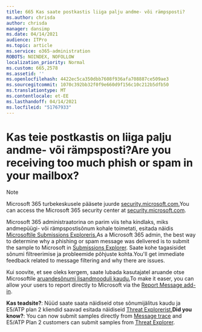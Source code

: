 ```yaml
---
title: 665 Kas saate postkastis liiga palju andme- või rämpsposti?
ms.author: chrisda
author: chrisda
manager: dansimp
ms.date: 04/14/2021
audience: ITPro
ms.topic: article
ms.service: o365-administration
ROBOTS: NOINDEX, NOFOLLOW
localization_priority: Normal
ms.custom: 665,2578
ms.assetid: ''
ms.openlocfilehash: 4422ec5ca350dbb7608f936afa708887ce509ae3
ms.sourcegitcommit: 1070c392bb32f0f9e660d9f156c10c212b5dfb50
ms.translationtype: MT
ms.contentlocale: et-EE
ms.lasthandoff: 04/14/2021
ms.locfileid: "51767933"
---
```

# <a name="are-you-receiving-too-much-phish-or-spam-in-your-mailbox"></a><span data-ttu-id="86948-102">Kas teie postkastis on liiga palju andme- või rämpsposti?</span><span class="sxs-lookup"><span data-stu-id="86948-102">Are you receiving too much phish or spam in your mailbox?</span></span>

> [!NOTE]
> <span data-ttu-id="86948-103">Microsoft 365 turbekeskusele pääsete juurde [security.microsoft.com.](https://security.microsoft.com)</span><span class="sxs-lookup"><span data-stu-id="86948-103">You can access the Microsoft 365 security center at [security.microsoft.com](https://security.microsoft.com).</span></span>

<span data-ttu-id="86948-104">Microsoft 365 administraatorina on parim viis teha kindlaks, miks andmepüügi- või rämpspostisõnum kohale toimetati, esitada näidis [Microsoftile Submissions Exploreris.](https://security.microsoft.com/reportsubmission)</span><span class="sxs-lookup"><span data-stu-id="86948-104">As a Microsoft 365 admin, the best way to determine why a phishing or spam message was delivered is to submit the sample to Microsoft in [Submissions Explorer](https://security.microsoft.com/reportsubmission).</span></span> <span data-ttu-id="86948-105">Saate kohe tagasisidet sõnumi filtreerimise ja probleemide põhjuste kohta.</span><span class="sxs-lookup"><span data-stu-id="86948-105">You'll get immediate feedback related to message filtering and why there are issues.</span></span>

<span data-ttu-id="86948-106">Kui soovite, et see oleks kergem, saate lubada kasutajatel aruande otse Microsoftile [aruandesõnumi lisandmooduli kaudu.](https://appsource.microsoft.com/product/office/WA104381180?src=office&tab=Overview)</span><span class="sxs-lookup"><span data-stu-id="86948-106">To make it easer, you can allow your users to report directly to Microsoft via the [Report Message add-in](https://appsource.microsoft.com/product/office/WA104381180?src=office&tab=Overview).</span></span>

<span data-ttu-id="86948-107">**Kas teadsite?**: Nüüd saate [](https://security.microsoft.com/messagetrace) saata näidiseid otse sõnumijälitus kaudu ja E5/ATP plan 2 kliendid saavad esitada näidiseid [Threat Explorerist.](https://docs.microsoft.com/microsoft-365/security/office-365-security/threat-explorer)</span><span class="sxs-lookup"><span data-stu-id="86948-107">**Did you know?**: You can now submit samples directly from [Message trace](https://security.microsoft.com/messagetrace) and E5/ATP Plan 2 customers can submit samples from [Threat Explorer](https://docs.microsoft.com/microsoft-365/security/office-365-security/threat-explorer).</span></span>
